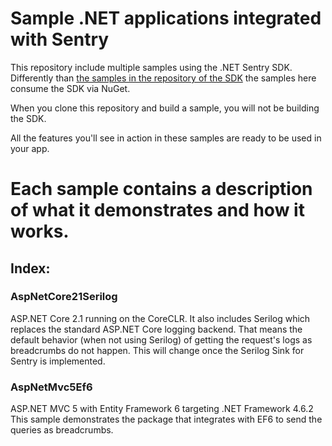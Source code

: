 # Sample .NET applications integrated with Sentry

This repository include multiple samples using the .NET Sentry SDK. Differently than [the samples in the repository of the SDK](https://github.com/getsentry/sentry-dotnet/tree/master/samples) 
the samples here consume the SDK via NuGet.

When you clone this repository and build a sample, you will not be building the SDK.

All the features you'll see in action in these samples are ready to be used in your app.

# Each sample contains a description of what it demonstrates and how it works.

## Index:

### AspNetCore21Serilog 

ASP.NET Core 2.1 running on the CoreCLR.
It also includes Serilog which replaces the standard ASP.NET Core logging backend.
That means the default behavior (when not using Serilog) of getting the request's logs as breadcrumbs do not happen.
This will change once the Serilog Sink for Sentry is implemented.


### AspNetMvc5Ef6

ASP.NET MVC 5 with Entity Framework 6 targeting .NET Framework 4.6.2
This sample demonstrates the package that integrates with EF6 to send the queries as breadcrumbs.